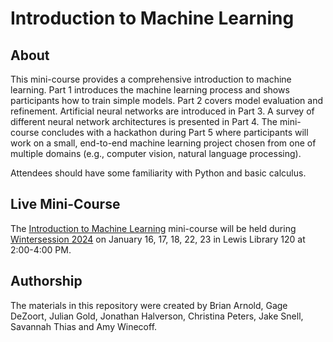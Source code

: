 # Introduction to Machine Learning

## About

This mini-course provides a comprehensive introduction to machine learning. Part 1 introduces the machine learning process and shows participants how to train simple models. Part 2 covers model evaluation and refinement. Artificial neural networks are introduced in Part 3. A survey of different neural network architectures is presented in Part 4. The mini-course concludes with a hackathon during Part 5 where participants will work on a small, end-to-end machine learning project chosen from one of multiple domains (e.g., computer vision, natural language processing).

Attendees should have some familiarity with Python and basic calculus.

## Live Mini-Course

The [Introduction to Machine Learning](https://cglink.me/2gi/r1938768) mini-course will be held during [Wintersession 2024](https://winter.princeton.edu) on January 16, 17, 18, 22, 23 in Lewis Library 120 at 2:00-4:00 PM.

## Authorship

The materials in this repository were created by Brian Arnold, Gage DeZoort, Julian Gold,
Jonathan Halverson, Christina Peters, Jake Snell, Savannah Thias and Amy Winecoff.
